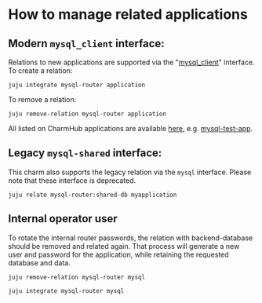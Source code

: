 # How to manage related applications

## Modern `mysql_client` interface:

Relations to new applications are supported via the "[mysql_client](https://github.com/canonical/charm-relation-interfaces/blob/main/interfaces/mysql_client/v0/README.md)" interface. To create a relation:

```shell
juju integrate mysql-router application
```

To remove a relation:

```shell
juju remove-relation mysql-router application
```

All listed on CharmHub applications are available [here](https://charmhub.io/mysql-router/integrations), e.g. [mysql-test-app](https://charmhub.io/mysql-test-app).

## Legacy `mysql-shared` interface:

This charm also supports the legacy relation via the `mysql` interface. Please note that these interface is deprecated.

 ```shell
juju relate mysql-router:shared-db myapplication
```

## Internal operator user

To rotate the internal router passwords, the relation with backend-database should be removed and related again. That process will generate a new user and password for the application, while retaining the requested database and data.

```shell
juju remove-relation mysql-router mysql

juju integrate mysql-router mysql
```